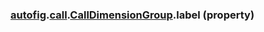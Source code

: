 ### [autofig](autofig.md).[call](autofig.call.md).[CallDimensionGroup](autofig.call.CallDimensionGroup.md).label (property)



